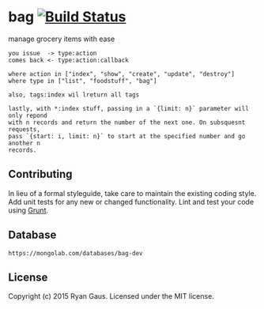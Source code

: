 # bag [![Build Status](https://secure.travis-ci.org/1egoman/bag.png?branch=master)](http://travis-ci.org/1egoman/bag)

manage grocery items with ease


```
you issue  -> type:action
comes back <- type:action:callback

where action in ["index", "show", "create", "update", "destroy"]
where type in ["list", "foodstuff", "bag"]

also, tags:index wil lreturn all tags

lastly, with *:index stuff, passing in a `{limit: n}` parameter will only repond
with n records and return the number of the next one. On subsquesnt requests,
pass `{start: i, limit: n}` to start at the specified number and go another n
records.
```

## Contributing
In lieu of a formal styleguide, take care to maintain the existing coding style. Add unit tests for any new or changed functionality. Lint and test your code using [Grunt](http://gruntjs.com/).

## Database
`https://mongolab.com/databases/bag-dev`

## License
Copyright (c) 2015 Ryan Gaus. Licensed under the MIT license.
